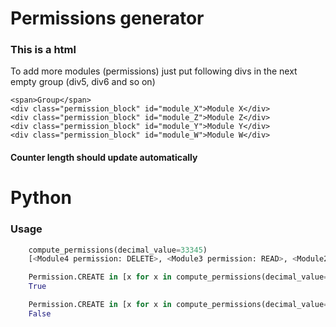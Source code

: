 # Permissions generator

### This is a html 

To add more modules (permissions) just put following divs in the next empty group (div5, div6 and so on)

```
<span>Group</span>
<div class="permission_block" id="module_X">Module X</div>
<div class="permission_block" id="module_Z">Module Z</div>
<div class="permission_block" id="module_Y">Module Y</div>
<div class="permission_block" id="module_W">Module W</div>
```
#### Counter length should update automatically


# Python

### Usage

```python
    compute_permissions(decimal_value=33345)
    [<Module4 permission: DELETE>, <Module3 permission: READ>, <Module2 permission: UPDATE>, <Module1 permission: CREATE>]

```

```python
    Permission.CREATE in [x for x in compute_permissions(decimal_value=33345) if type(x) == Module1]
    True
```

```python
    Permission.CREATE in [x for x in compute_permissions(decimal_value=33345) if type(x) == Module2]
    False
```


